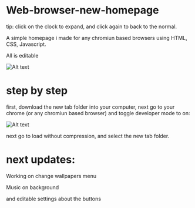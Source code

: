 # Web-browser-new-homepage
tip: click on the clock to expand, and click again to back to the normal.

A simple homepage i made for any chromiun based browsers using HTML, CSS, Javascript.

All is editable

![Alt text](https://cdn.discordapp.com/attachments/809868081102323722/1088098074926272512/Captura_de_tela_de_2023-03-22_10-50-21.png "a title")

# step by step

first, download the new tab folder into your computer, next go to your chrome (or any chromiun based browser) and toggle developer mode to on:

![Alt text](https://cdn.discordapp.com/attachments/809868081102323722/1088100741337579621/Captura_de_tela_de_2023-03-22_11-02-44.png "a title")


next go to load without compression, and select the new tab folder.

# next updates:

Working on change wallpapers menu

Music on background

and editable settings about the buttons
